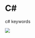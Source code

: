 # C# 

c# keywords    

![](https://github.com/lallaw8809/c-Sharp/tree/main/imgs/keyword.png?raw=true)
